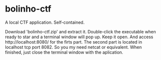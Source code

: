 # bolinho-ctf
A local CTF application. Self-contained.

Download 'bolinho-ctf.zip' and extract it. 
Double-click the executable when ready to star and a terminal window will pop up. Keep it open.
And access http://localhost:8080/ for the firts part.
The second part is located in localhost tcp port 8082. 
So you my need netcat or equivalent.
When finished, just close the terminal window with the aplication.
